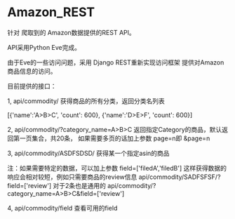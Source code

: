 Amazon_REST
===========

针对 爬取到的 Amazon数据提供的REST API。

API采用Python Eve完成。

由于Eve的一些访问问题，采用 Django REST重新实现访问框架
提供对Amazon商品信息的访问。

目前提供的接口：

1, api/commodity/
  获得商品的所有分类，返回分类名列表
  
  [{'name':'A>B>C', 'count': 600},
   {'name':'D>E>F', 'count': 600}]

2, api/commodity/?category_name=A>B>C
  返回指定Category的商品，默认返回第一页集合，共20条，
  如果需要多页的话加上参数 page=n即 &page=n


3, api/commodity/ASDFSDSD/
  获得某一个指定asin的商品

注：如果需要特定的数据，可以加上参数 field=['filedA','filedB']
  这样获得数据的响应会相对较短，例如只需要商品的review信息
  api/commodity/SADFSFSF/?field=['review']
  对于2条也是通用的
   api/commodity/?category_name=A>B>C&field=['review']

4, api/commodity/field
  查看可用的field
  
